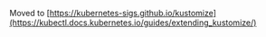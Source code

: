
Moved to [https://kubernetes-sigs.github.io/kustomize](https://kubectl.docs.kubernetes.io/guides/extending_kustomize/)
